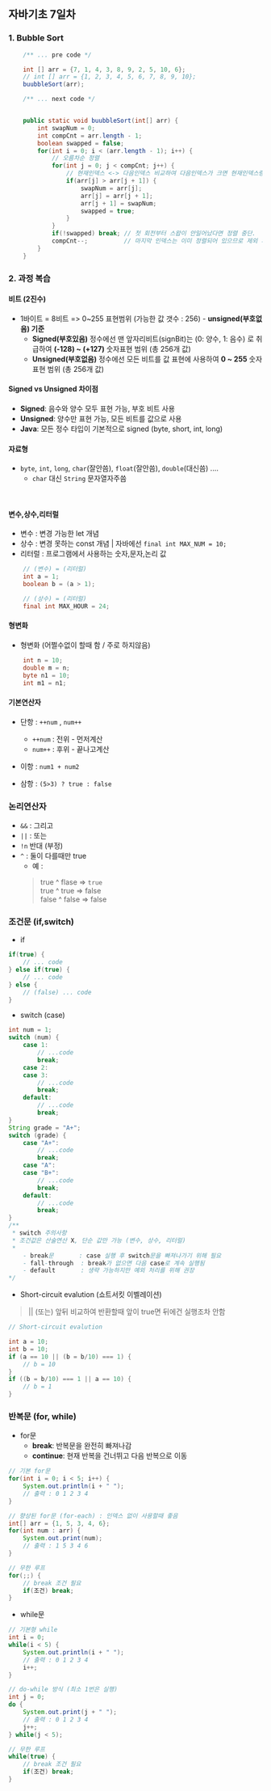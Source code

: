 ## 자바기초 7일차
### 1. Bubble Sort

```java
    /** ... pre code */

    int [] arr = {7, 1, 4, 3, 8, 9, 2, 5, 10, 6};
    // int [] arr = {1, 2, 3, 4, 5, 6, 7, 8, 9, 10};
    buubbleSort(arr);

    /** ... next code */


    public static void buubbleSort(int[] arr) {
        int swapNum = 0;
        int compCnt = arr.length - 1;
        boolean swapped = false;
        for(int i = 0; i < (arr.length - 1); i++) {
            // 오름차순 정렬
            for(int j = 0; j < compCnt; j++) {
                // 현재인덱스 <-> 다음인덱스 비교하여 다음인덱스가 크면 현재인덱스랑 값 스와핑 
                if(arr[j] > arr[j + 1]) {
                    swapNum = arr[j];
                    arr[j] = arr[j + 1];
                    arr[j + 1] = swapNum;
                    swapped = true;
                }
            }
            if(!swapped) break; // 첫 회전부터 스왑이 안일어났다면 정렬 중단. 
            compCnt--;          // 마지막 인덱스는 이미 정렬되어 있으므로 제외 시킴
        }
    }
```



### 2. 과정 복습

#### 비트 (2진수)

- 1바이트 = 8비트 => 0~255 표현범위 (가능한 값 갯수 : 256) - **unsigned(부호없음) 기준**
    - **Signed(부호있음)** 정수에선 맨 앞자리비트(signBit)는 (0: 양수, 1: 음수) 로 취급하여
        **(-128) ~ (+127)** 숫자표현 범위 (총 256개 값)
    - **Unsigned(부호없음)** 정수에선 모든 비트를 값 표현에 사용하여
        **0 ~ 255** 숫자표현 범위 (총 256개 값)

#### Signed vs Unsigned 차이점
- **Signed**: 음수와 양수 모두 표현 가능, 부호 비트 사용
- **Unsigned**: 양수만 표현 가능, 모든 비트를 값으로 사용
- **Java**: 모든 정수 타입이 기본적으로 signed (byte, short, int, long)


#### 자료형
- ```byte```, ```int```, ```long```, ```char```(잘안씀), ```float```(잘안씀), ```double```(대신씀) ....
    - ```char``` 대신 ```String``` 문자열자주씀

<br>

#### 변수,상수,리터럴
- 변수 : 변경 가능한 let 개념
- 상수 : 변경 못하는 const 개념 | 자바에선  ```final int MAX_NUM = 10;```
- 리터럴 : 프로그램에서 사용하는 숫자,문자,논리 값

```java
    // (변수) = (리터럴)
    int a = 1; 
    boolean b = (a > 1);

    // (상수) = (리터럴)
    final int MAX_HOUR = 24;
```

#### 형변화
- 형변화 (어쩔수없이 할때 함 / 주로 하지않음)
```java
    int n = 10;
    double m = n;
    byte n1 = 10;
    int m1 = n1;
```

#### 기본연산자
- 단항 : ```++num``` , ```num++```
    - ```++num``` : 전위 - 먼저계산
    - ```num++``` : 후위 - 끝나고계산

- 이항 : ```num1 + num2```

- 삼항 : ```(5>3) ? true : false```



### 논리연산자

- ```&&``` : 그리고 
- ```||``` : 또는 
- ```!n``` 반대 (부정)
- ```^``` : 둘이 다를때만 true 
    - 예 : <br>
    > true ^ flase => ```true``` <br>
    > true ^ true => false <br>
    > false ^ false => false <br>


### 조건문 (if,switch)

- if
```java
if(true) {
    // ... code
} else if(true) {
    // ... code
} else {
    // (false) ... code
}
```

- switch (case)
```java
int num = 1;
switch (num) {
    case 1:
        // ...code
        break;
    case 2:
    case 3:
        // ...code
        break;
    default:
        // ...code
        break;
}
String grade = "A+";
switch (grade) {
    case "A+":
        // ...code
        break;
    case "A":
    case "B+":
        // ...code
        break;
    default:
        // ...code
        break;
}
/** 
 * switch 주의사항
 * 조건값은 산술연산 X, 단순 값만 가능 (변수, 상수, 리터럴)
 * 
    - break문       : case 실행 후 switch문을 빠져나가기 위해 필요
    - fall-through  : break가 없으면 다음 case로 계속 실행됨
    - default       : 생략 가능하지만 예외 처리를 위해 권장
*/
```


- Short-circuit evalution (쇼트서킷 이벨레이션)

> || (또는) 앞뒤 비교하여 반환할때 앞이 true면 뒤에건 실행조차 안함

```java
// Short-circuit evalution

int a = 10;
int b = 10;
if (a == 10 || (b = b/10) === 1) {
    // b = 10
}
if ((b = b/10) === 1 || a == 10) {
    // b = 1
}
```


### 반복문 (for, while)

- for문
    - **break**: 반복문을 완전히 빠져나감
    - **continue**: 현재 반복을 건너뛰고 다음 반복으로 이동
```java
// 기본 for문
for(int i = 0; i < 5; i++) {
    System.out.println(i + " ");
    // 출력 : 0 1 2 3 4
}

// 향상된 for문 (for-each) : 인덱스 없이 사용할때 좋음
int[] arr = {1, 5, 3, 4, 6};
for(int num : arr) {
    System.out.print(num);
    // 출력 : 1 5 3 4 6
}

// 무한 루프
for(;;) {
    // break 조건 필요
    if(조건) break;
}
```

- while문
```java
// 기본형 while
int i = 0;
while(i < 5) {
    System.out.println(i + " ");
    // 출력 : 0 1 2 3 4
    i++;
}

// do-while 방식 (최소 1번은 실행)
int j = 0;
do {
    System.out.print(j + " ");
    // 출력 : 0 1 2 3 4
    j++;
} while(j < 5);

// 무한 루프
while(true) {
    // break 조건 필요
    if(조건) break;
}
```